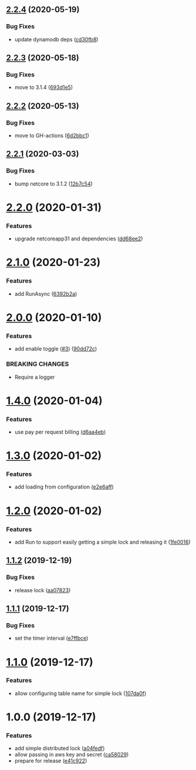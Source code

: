 ## [2.2.4](https://github.com/informatievlaanderen/aws-distributed-mutex/compare/v2.2.3...v2.2.4) (2020-05-19)


### Bug Fixes

* update dynamodb deps ([cd30fb8](https://github.com/informatievlaanderen/aws-distributed-mutex/commit/cd30fb84e8a1095395aa7a860eafe69abd0a268f))

## [2.2.3](https://github.com/informatievlaanderen/aws-distributed-mutex/compare/v2.2.2...v2.2.3) (2020-05-18)


### Bug Fixes

* move to 3.1.4 ([693d1e5](https://github.com/informatievlaanderen/aws-distributed-mutex/commit/693d1e5156cafc57dc40896cc89f5b6d50833a78))

## [2.2.2](https://github.com/informatievlaanderen/aws-distributed-mutex/compare/v2.2.1...v2.2.2) (2020-05-13)


### Bug Fixes

* move to GH-actions ([6d2bbc1](https://github.com/informatievlaanderen/aws-distributed-mutex/commit/6d2bbc1076774b0c37c0b888d01b22d7f410d34b))

## [2.2.1](https://github.com/informatievlaanderen/aws-distributed-mutex/compare/v2.2.0...v2.2.1) (2020-03-03)


### Bug Fixes

* bump netcore to 3.1.2 ([12b7c54](https://github.com/informatievlaanderen/aws-distributed-mutex/commit/12b7c5449a23ab23d4e6036dafa194d8472cd6fc))

# [2.2.0](https://github.com/informatievlaanderen/aws-distributed-mutex/compare/v2.1.0...v2.2.0) (2020-01-31)


### Features

* upgrade netcoreapp31 and dependencies ([dd68ee2](https://github.com/informatievlaanderen/aws-distributed-mutex/commit/dd68ee24f78e71bbc4c422bf49712eb5ba6bea99))

# [2.1.0](https://github.com/informatievlaanderen/aws-distributed-mutex/compare/v2.0.0...v2.1.0) (2020-01-23)


### Features

* add RunAsync ([6392b2a](https://github.com/informatievlaanderen/aws-distributed-mutex/commit/6392b2aeb59b0d225d6dc593ac27b7b38b363317))

# [2.0.0](https://github.com/informatievlaanderen/aws-distributed-mutex/compare/v1.4.0...v2.0.0) (2020-01-10)


### Features

* add enable toggle ([#3](https://github.com/informatievlaanderen/aws-distributed-mutex/issues/3)) ([90dd72c](https://github.com/informatievlaanderen/aws-distributed-mutex/commit/90dd72cb87dbbd5032a105967b3c49281ff046f8))


### BREAKING CHANGES

* Require a logger

# [1.4.0](https://github.com/informatievlaanderen/aws-distributed-mutex/compare/v1.3.0...v1.4.0) (2020-01-04)


### Features

* use pay per request billing ([d6aa4eb](https://github.com/informatievlaanderen/aws-distributed-mutex/commit/d6aa4eb8db94b28a98192f5075ca25a87bdda396))

# [1.3.0](https://github.com/informatievlaanderen/aws-distributed-mutex/compare/v1.2.0...v1.3.0) (2020-01-02)


### Features

* add loading from configuration ([e2e6aff](https://github.com/informatievlaanderen/aws-distributed-mutex/commit/e2e6aff0cc342a19239d5f572d8d00ddf1f6ff69))

# [1.2.0](https://github.com/informatievlaanderen/aws-distributed-mutex/compare/v1.1.2...v1.2.0) (2020-01-02)


### Features

* add Run to support easily getting a simple lock and releasing it ([1fe0016](https://github.com/informatievlaanderen/aws-distributed-mutex/commit/1fe0016419a8d68caa6d381e3549ff3f93228536))

## [1.1.2](https://github.com/informatievlaanderen/aws-distributed-mutex/compare/v1.1.1...v1.1.2) (2019-12-19)


### Bug Fixes

* release lock ([aa07823](https://github.com/informatievlaanderen/aws-distributed-mutex/commit/aa078235a6cd4c5f9b90896430287edd599494eb))

## [1.1.1](https://github.com/informatievlaanderen/aws-distributed-mutex/compare/v1.1.0...v1.1.1) (2019-12-17)


### Bug Fixes

* set the timer interval ([e7ffbce](https://github.com/informatievlaanderen/aws-distributed-mutex/commit/e7ffbce6ba07f1120a98b292f77654e6b9fe703b))

# [1.1.0](https://github.com/informatievlaanderen/aws-distributed-mutex/compare/v1.0.0...v1.1.0) (2019-12-17)


### Features

* allow configuring table name for simple lock ([107da0f](https://github.com/informatievlaanderen/aws-distributed-mutex/commit/107da0f3a3fb4ad05cfe4cb1d2fb9051d97704e7))

# 1.0.0 (2019-12-17)


### Features

* add simple distributed lock ([a04fedf](https://github.com/informatievlaanderen/aws-distributed-mutex/commit/a04fedf0ea90956be3688d616a4c9f46ea2fa0b1))
* allow passing in aws key and secret ([ca58029](https://github.com/informatievlaanderen/aws-distributed-mutex/commit/ca580297f6dd1d7cc061d1da9addc5480f38c3ea))
* prepare for release ([e41c922](https://github.com/informatievlaanderen/aws-distributed-mutex/commit/e41c9227cd5dff3b78cb761f827d27ae502e85e1))
